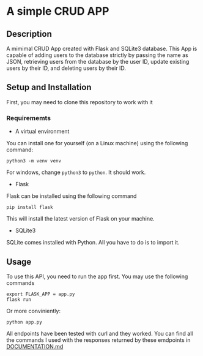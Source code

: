 # A simple CRUD APP

## Description

A mimimal CRUD App created with Flask and SQLite3 database. This App is capable of adding users to the database strictly by passing the name as JSON, retrieving users from the database by the user ID, update existing users by their ID, and deleting users by their ID.

## Setup and Installation

First, you may need to clone this repository to work with it

### Requirememts

- A virtual environment

You can install one for yourself (on a Linux machine) using the following command:
```
python3 -m venv venv
```
For windows, change `python3` to `python`. It should work.

- Flask

Flask can be installed using the following command

```
pip install flask
```
This will install the latest version of Flask on your machine.

- SQLite3

SQLite comes installed with Python. All you have to do is to import it.

## Usage

To use this API, you need to run the app first. You may use the following commands
```
export FLASK_APP = app.py
flask run
```
Or more conviniently:
```
python app.py
```

All endpoints have been tested with curl and they worked. You can find all the commands I used with the responses returned by these emdpoints in [DOCUMENTATION.md](/DOCUMENTATION.md)
